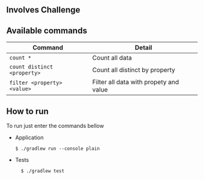 ## Involves Challenge

## Available commands 
|Command|Detail| 
|--|--|
|`count *`| Count all data|
|`count distinct <property>` | Count all distinct by property |
|`filter <property> <value>` | Filter all data with propety and value |


## How to run
To run just enter the commands bellow 

* Application 
    
      $ ./gradlew run --console plain

* Tests 
    
        $ ./gradlew test
